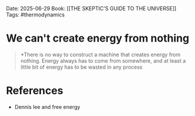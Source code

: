 Date: 2025-06-29
Book: [[THE SKEPTIC'S GUIDE TO THE UNIVERSE]]
Tags: #thermodynamics 
# We can't  create energy from nothing

>*There is no way to construct a machine that creates energy from nothing. Energy always has to come from somewhere, and at least a little bit of energy has to be wasted in any process 

# References
- Dennis lee and free energy